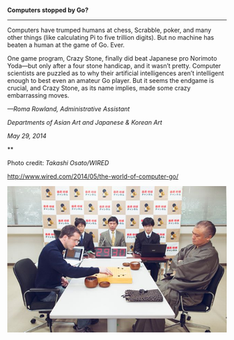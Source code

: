 **Computers stopped by Go?**

****

Computers have trumped humans at chess, Scrabble, poker, and many other things (like calculating Pi to five trillion digits). But no machine has beaten a human at the game of Go. Ever. 

One game program, Crazy Stone, finally did beat Japanese pro Norimoto Yoda—but only after a four stone handicap, and it wasn’t pretty. Computer scientists are puzzled as to why their artificial intelligences aren’t intelligent enough to best even an amateur Go player. But it seems the endgame is crucial, and Crazy Stone, as its name implies, made some crazy embarrassing moves.

*—Roma Rowland, Administrative Assistant*

*Departments of Asian Art and Japanese & Korean Art*

*May 29, 2014*

**

Photo credit: *Takashi Osato/WIRED*

http://www.wired.com/2014/05/the-world-of-computer-go/



![](../images/14-05-29_97.141_GoComputerEDIT-1.jpeg)
